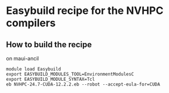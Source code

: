 # Easybuild recipe for the NVHPC compilers

## How to build the recipe

on maui-ancil
```
module load Easybuild
export EASYBUILD_MODULES_TOOL=EnvironmentModulesC
export EASYBUILD_MODULE_SYNTAX=Tcl
eb NVHPC-24.7-CUDA-12.2.2.eb --robot --accept-eula-for=CUDA
```
